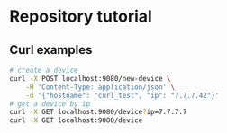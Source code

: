 # Repository tutorial 

## Curl examples 
```bash
# create a device
curl -X POST localhost:9080/new-device \
    -H 'Content-Type: application/json' \
    -d '{"hostname": "curl_test", "ip": "7.7.7.42"}'
# get a device by ip
curl -X GET localhost:9080/device?ip=7.7.7.7
curl -X GET localhost:9080/device
```